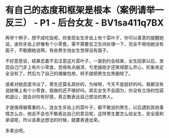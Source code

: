 # 有自己的态度和框架是根本（案例请举一反三） - P1 - 后台女友 - BV1sa411q7BX

再举个例子，想不成吃饭呢，你发现女生牙齿上有个菜叶子，你可以善意的提醒她说，诶你牙齿上好像有个小零食，需不需要去卫生间处理一下，完全不用怕她没有面子，不敢跟她说啊，有些男生怕女生觉得没有面子。

不好意思说，结果忍着不去注意这片菜叶子，一直到约会结束，女生回家以后，发现自己门牙上有片小零食，觉得有点崩溃，亏老娘刚才还笑得那么开心，形象肯定全没有了，然后为了自己的偶像包袱，转手就把男生拉黑删除了。

或者对她态度冷淡了，男生还莫名其妙的，为啥呀，今天不是挺好的吗，我都没有说她嘴上有个小零食，我做的还不够好吗，其实女生不会因为，你没有立场的包容和退让，就会对你有好感，真正敢表达自己想法的男人。

才是值得被尊重的人，连女生牙齿上的菜叶子，都不敢说的男生，以后遇到其他事情怎么办，他会不会也不敢表达自己的意见呢，这样男生要怎么给女生，安全感和承诺呢，所以该表达想法的时候，就要表達出來。

多拿出吧。